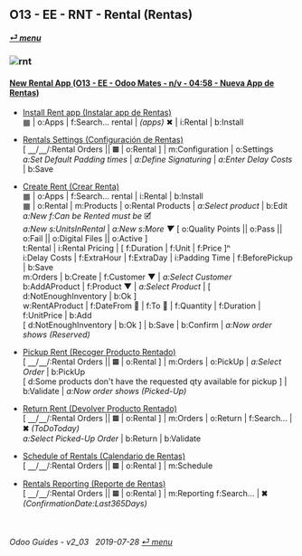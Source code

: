 ## O13 - EE - RNT - Rental (Rentas)
#### [_&#x23CE; menu_](/o13/ee/o13-ee-guides_menu.md)  
### ![rnt](/doc/img/rental.png)

#### [New Rental App (O13 - EE - Odoo Mates - n/v - 04:58 - Nueva App de Rentas)](https://youtube.com/embed/xS5p-zOkbhk?autoplay=1&start=0&end=0&rel=0&nocount)<br>

- [Install Rent app (Instalar app de Rentas)](https://youtube.com/embed/xS5p-zOkbhk?autoplay=1&start=0&end=24s&rel=0)  
&#x25A6; | o:Apps | f:Search... rental | _(apps)_ &#x2716; | i:Rental | b:Install  

- [Rentals Settings (Configuración de Rentas)](https://youtube.com/embed/xS5p-zOkbhk?autoplay=1&start=4m21s&end=0&rel=0)  
\[ &#x23BD;/&#x23BD;/:Rental Orders || &#x25A6; | o:Rental ] | m:Configuration | o:Settings
_a:Set Default Padding times_ | _a:Define Signaturing_ | _a:Enter Delay Costs_ | b:Save

- [Create Rent (Crear Renta)](https://youtube.com/embed/xS5p-zOkbhk?autoplay=1&start=24s&end=2m30s&rel=0)  
&#x25A6; | o:Apps | f:Search... rental | i:Rental | b:Install  
&#x25A6; | o:Rental | m:Products | o:Rental Products | _a:Select product_ | b:Edit  
_a:New f:Can be Rented must be_ &#x1F5F9;  
_a:New s:UnitsInRental_ | _a:New s:More &#x25BC;_ \[ o:Quality Points || o:Pass || o:Fail || o:Digital Files || o:Active ]  
t:Rental | i:Rental Pricing | \[ f:Duration | f:Unit | f:Price \]&#x207F;  
i:Delay Costs | f:ExtraHour | f:ExtraDay | i:Padding Time | f:BeforePickup | b:Save  
m:Orders | b:Create | f:Customer &#x25BC; | _a:Select Customer_  
b:AddAProduct | f:Product &#x25BC; | _a:Select Product_ | \[ d:NotEnoughInventory | b:Ok ]  
w:RentAProduct | f:DateFrom &#x1F4C5; | f:To &#x1F4C5; | f:Quantity | f:Duration | f:UnitPrice | b:Add  
\[ d:NotEnoughInventory | b:Ok ] | b:Save | b:Confirm | _a:Now order shows (Reserved)_  

- [Pickup Rent (Recoger Producto Rentado)](https://youtube.com/embed/xS5p-zOkbhk?autoplay=1&start=2m30s&end=3m0s&rel=0)  
\[ &#x23BD;/&#x23BD;/:Rental Orders || &#x25A6; | o:Rental ] | m:Orders | o:PickUp | _a:Select Order_ | b:PickUp  
\[ d:Some products don't have the requested qty available for pickup ] | b:Validate | _a:Now order shows (Picked-Up)_  

- [Return Rent (Devolver Producto Rentado)](https://youtube.com/embed/xS5p-zOkbhk?autoplay=1&start=3m1s&end=3m31s&rel=0)  
\[ &#x23BD;/&#x23BD;/:Rental Orders || &#x25A6; | o:Rental ] | m:Orders | o:Return | f:Search... | &#x2716; _(ToDoToday)_  
_a:Select Picked-Up Order_ | b:Return | b:Validate  

- [Schedule of Rentals (Calendario de Rentas)](https://youtube.com/embed/xS5p-zOkbhk?autoplay=1&start=3m53s&end=4m6s&rel=0)  
\[ &#x23BD;/&#x23BD;/:Rental Orders || &#x25A6; | o:Rental ] | m:Schedule  

- [Rentals Reporting (Reporte de Rentas)](https://youtube.com/embed/xS5p-zOkbhk?autoplay=1&start=4m6s&end=4m20s&rel=0)  
\[ &#x23BD;/&#x23BD;/:Rental Orders || &#x25A6; | o:Rental ] | m:Reporting
f:Search... | &#x2716; _(ConfirmationDate:Last365Days)_  

<br>
	
###### Odoo Guides - v2_03 &nbsp; 2019-07-28  [_&#x23CE; menu_](/o13/ee/o13-ee-guides_menu.md)  
